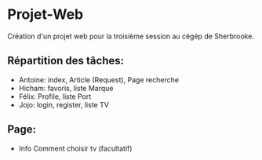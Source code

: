 # Projet-Web
Création d'un projet web pour la troisième session au cégép de Sherbrooke.

## Répartition des tâches:
- Antoine: index, Article (Request), Page recherche<br>
- Hicham: favoris, liste Marque
- Félix: Profile, liste Port
- Jojo: login, register, liste TV

## Page:
- Info Comment choisir tv (facultatif)
